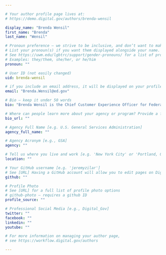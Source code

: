 ```yaml
---

# Your author profile page lives at:
# https://demo.digital.gov/authors/brenda-wensil

display_name: "Brenda Wensil"
first_name: "Brenda"
last_name: "Wensil"

# Pronoun preference — we strive to be inclusive, and don’t want to make assumptions on a person’s first name (be it a gender-neutral name, or is one more common in languages other than English). Learn more http://www.MyPronouns.org
# List your pronoun(s) if you want them displayed alongside your name. Leave it blank and we'll use just your name.
# See https://uwm.edu/lgbtrc/support/gender-pronouns/ for a list of pronouns
# Examples: they/them, she/her, or he/him
pronoun: ""

# User ID (not easily changed)
uid: brenda-wensil

# if you include an email address, it will be displayed on your profile page
email: "Brenda.Wensil@ed.gov"

# Bio — keep it under 50 words
bio: "Brenda Wensil is the Chief Customer Experience Officer for Federal Student Aid (FSA). Established in late 2010, FSA’s Customer Experience Office is responsible for identifying, measuring and reporting customer expectations and satisfaction with the financial aid services and products offered at Federal Student Aid."

# Where can people learn more about your agency or program? Provide a full URL [e.g. 'https://www.example.gov/']
bio_url: ""

# Agency Full Name [e.g. U.S. General Services Administration]
agency_full_name: ""

# Agency Acronym [e.g., GSA]
agency: ""

# Tell us where you live and work [e.g. 'New York City' or 'Portland, OR']
location: ""

# Your GitHub username [e.g. 'jeremyzilar']
# See [URL] Having a GitHub account will allow you to edit pages on DigitalGov. The image used in your GitHub account can also be used to populate your digital.gov profile photo.
github: ""

# Profile Photo
# See [URL] for a full list of profile photo options
# github-photo — requires a github ID
profile_source: ""

# Professional Social Media [e.g., Digital_Gov]
twitter: ""
facebook: ""
linkedin: ""
youtube: ""

# For more information on managing your author page,
# see https://workflow.digital.gov/authors

---
```

